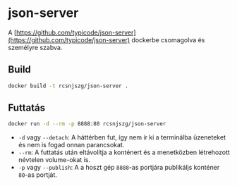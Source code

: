 # json-server

A [https://github.com/typicode/json-server](https://github.com/typicode/json-server) dockerbe csomagolva és személyre szabva.

## Build

```bash
docker build -t rcsnjszg/json-server .
```

## Futtatás

```bash
docker run -d --rm -p 8888:80 rcsnjszg/json-server
```

- `-d` vagy `--detach`: A háttérben fut, így nem ír ki a terminálba üzeneteket és nem is fogad onnan parancsokat.
- `--rm`: A futtatás után eltávolítja a konténert és a menetközben létrehozott névtelen volume-okat is.
- `-p` vagy `--publish`: A a hoszt gép `8888`-as portjára publikáljs konténer `80`-as portját.

